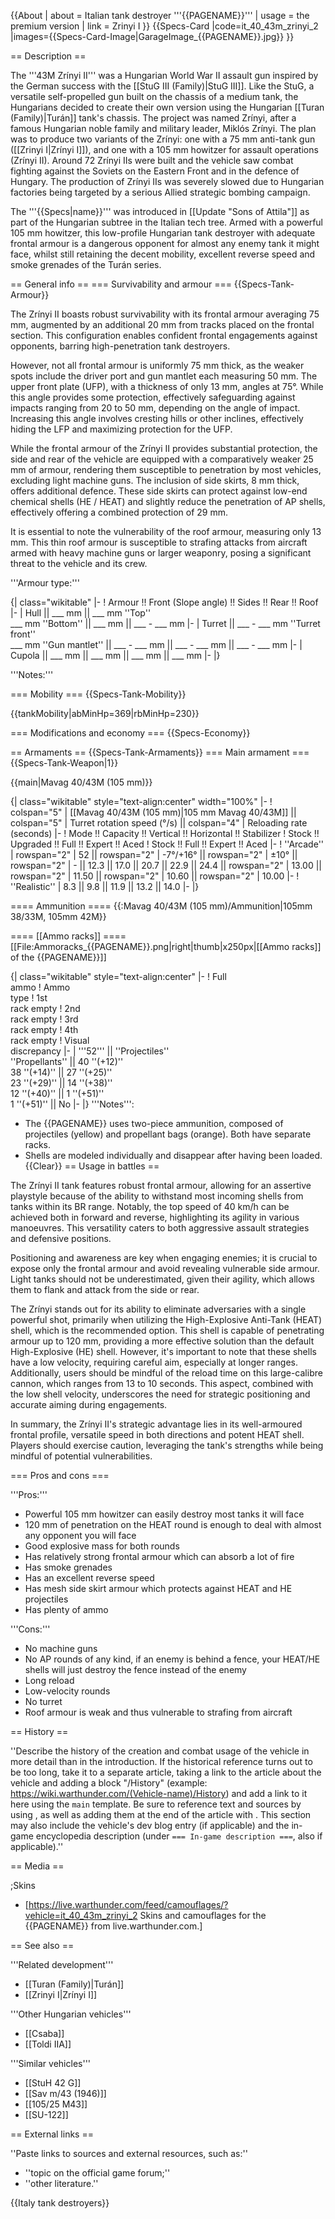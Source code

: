 {{About
| about = Italian tank destroyer '''{{PAGENAME}}'''
| usage = the premium version
| link = Zrinyi I
}}
{{Specs-Card
|code=it_40_43m_zrinyi_2
|images={{Specs-Card-Image|GarageImage_{{PAGENAME}}.jpg}}
}}

== Description ==
<!-- ''In the description, the first part should be about the history of the creation and combat usage of the vehicle, as well as its key features. In the second part, tell the reader about the ground vehicle in the game. Insert a screenshot of the vehicle, so that if the novice player does not remember the vehicle by name, he will immediately understand what kind of vehicle the article is talking about.'' -->
The '''43M Zrínyi II''' was a Hungarian World War II assault gun inspired by the German success with the [[StuG III (Family)|StuG III]]. Like the StuG, a versatile self-propelled gun built on the chassis of a medium tank, the Hungarians decided to create their own version using the Hungarian [[Turan (Family)|Turán]] tank's chassis. The project was named Zrínyi, after a famous Hungarian noble family and military leader, Miklós Zrínyi. The plan was to produce two variants of the Zrínyi: one with a 75 mm anti-tank gun ([[Zrinyi I|Zrínyi I]]), and one with a 105 mm howitzer for assault operations (Zrínyi II). Around 72 Zrínyi IIs were built and the vehicle saw combat fighting against the Soviets on the Eastern Front and in the defence of Hungary. The production of Zrínyi IIs was severely slowed due to Hungarian factories being targeted by a serious Allied strategic bombing campaign.

The '''{{Specs|name}}''' was introduced in [[Update "Sons of Attila"]] as part of the Hungarian subtree in the Italian tech tree. Armed with a powerful 105 mm howitzer, this low-profile Hungarian tank destroyer with adequate frontal armour is a dangerous opponent for almost any enemy tank it might face, whilst still retaining the decent mobility, excellent reverse speed and smoke grenades of the Turán series.

== General info ==
=== Survivability and armour ===
{{Specs-Tank-Armour}}
<!-- ''Describe armour protection. Note the most well protected and key weak areas. Appreciate the layout of modules as well as the number and location of crew members. Is the level of armour protection sufficient, is the placement of modules helpful for survival in combat? If necessary use a visual template to indicate the most secure and weak zones of the armour.'' -->

The Zrínyi II boasts robust survivability with its frontal armour averaging 75 mm, augmented by an additional 20 mm from tracks placed on the frontal section. This configuration enables confident frontal engagements against opponents, barring high-penetration tank destroyers.

However, not all frontal armour is uniformly 75 mm thick, as the weaker spots include the driver port and gun mantlet each measuring 50 mm. The upper front plate (UFP), with a thickness of only 13 mm, angles at 75°. While this angle provides some protection, effectively safeguarding against impacts ranging from 20 to 50 mm, depending on the angle of impact. Increasing this angle involves cresting hills or other inclines, effectively hiding the LFP and maximizing protection for the UFP.

While the frontal armour of the Zrínyi II provides substantial protection, the side and rear of the vehicle are equipped with a comparatively weaker 25 mm of armour, rendering them susceptible to penetration by most vehicles, excluding light machine guns. The inclusion of side skirts, 8 mm thick, offers additional defence. These side skirts can protect against low-end chemical shells (HE / HEAT) and slightly reduce the penetration of AP shells, effectively offering a combined protection of 29 mm.

It is essential to note the vulnerability of the roof armour, measuring only 13 mm. This thin roof armour is susceptible to strafing attacks from aircraft armed with heavy machine guns or larger weaponry, posing a significant threat to the vehicle and its crew.

'''Armour type:''' <!-- The types of armour present on the vehicle and their general locations -->
<!-- Example: * Rolled homogeneous armour (Front, Side, Rear, Hull roof)
* Cast homogeneous armour (Turret, Transmission area) -->

{| class="wikitable"
|-
! Armour !! Front (Slope angle) !! Sides !! Rear !! Roof
|-
| Hull || ___ mm || ___ mm ''Top'' <br> ___ mm ''Bottom'' || ___ mm || ___ - ___ mm
|-
| Turret || ___ - ___ mm ''Turret front'' <br> ___ mm ''Gun mantlet'' || ___ - ___ mm || ___ - ___ mm || ___ - ___ mm
|-
| Cupola || ___ mm || ___ mm || ___ mm || ___ mm
|-
|}

'''Notes:''' <!-- Any additional notes which the user needs to be aware of -->
<!-- Example: * Suspension wheels are 20 mm thick, tracks are 30 mm thick, and torsion bars are 60 mm thick. -->

=== Mobility ===
{{Specs-Tank-Mobility}}
<!-- ''Write about the mobility of the ground vehicle. Estimate the specific power and manoeuvrability, as well as the maximum speed forwards and backwards.'' -->

{{tankMobility|abMinHp=369|rbMinHp=230}}

=== Modifications and economy ===
{{Specs-Economy}}

== Armaments ==
{{Specs-Tank-Armaments}}
=== Main armament ===
{{Specs-Tank-Weapon|1}}
<!-- ''Give the reader information about the characteristics of the main gun. Assess its effectiveness in a battle based on the reloading speed, ballistics and the power of shells. Do not forget about the flexibility of the fire, that is how quickly the cannon can be aimed at the target, open fire on it and aim at another enemy. Add a link to the main article on the gun: <code><nowiki>{{main|Name of the weapon}}</nowiki></code>. Describe in general terms the ammunition available for the main gun. Give advice on how to use them and how to fill the ammunition storage.'' -->
{{main|Mavag 40/43M (105 mm)}}

{| class="wikitable" style="text-align:center" width="100%"
|-
! colspan="5" | [[Mavag 40/43M (105 mm)|105 mm Mavag 40/43M]] || colspan="5" | Turret rotation speed (°/s) || colspan="4" | Reloading rate (seconds)
|-
! Mode !! Capacity !! Vertical !! Horizontal !! Stabilizer
! Stock !! Upgraded !! Full !! Expert !! Aced
! Stock !! Full !! Expert !! Aced
|-
! ''Arcade''
| rowspan="2" | 52 || rowspan="2" | -7°/+16° || rowspan="2" | ±10° || rowspan="2" | - || 12.3 || 17.0 || 20.7 || 22.9 || 24.4 || rowspan="2" | 13.00 || rowspan="2" | 11.50 || rowspan="2" | 10.60 || rowspan="2" | 10.00
|-
! ''Realistic''
| 8.3 || 9.8 || 11.9 || 13.2 || 14.0
|-
|}

==== Ammunition ====
{{:Mavag 40/43M (105 mm)/Ammunition|105mm 38/33M, 105mm 42M}}

==== [[Ammo racks]] ====
[[File:Ammoracks_{{PAGENAME}}.png|right|thumb|x250px|[[Ammo racks]] of the {{PAGENAME}}]]
<!-- '''Last updated: 2.37.0.140''' -->
{| class="wikitable" style="text-align:center"
|-
! Full<br>ammo
! Ammo<br>type
! 1st<br>rack empty
! 2nd<br>rack empty
! 3rd<br>rack empty
! 4th<br>rack empty
! Visual<br>discrepancy
|-
| '''52''' || ''Projectiles''<br>''Propellants'' || 40&nbsp;''(+12)'' <br> 38&nbsp;''(+14)'' || 27&nbsp;''(+25)'' <br> 23&nbsp;''(+29)'' || 14&nbsp;''(+38)'' <br> 12&nbsp;''(+40)'' || 1&nbsp;''(+51)'' <br> 1&nbsp;''(+51)'' || No
|-
|}
'''Notes''':

* The {{PAGENAME}} uses two-piece ammunition, composed of projectiles (yellow) and propellant bags (orange). Both have separate racks.
* Shells are modeled individually and disappear after having been loaded.
{{Clear}}
== Usage in battles ==
<!-- ''Describe the tactics of playing in the vehicle, the features of using vehicles in the team and advice on tactics. Refrain from creating a "guide" - do not impose a single point of view but instead give the reader food for thought. Describe the most dangerous enemies and give recommendations on fighting them. If necessary, note the specifics of the game in different modes (AB, RB, SB).'' -->

The Zrínyi II tank features robust frontal armour, allowing for an assertive playstyle because of the ability to withstand most incoming shells from tanks within its BR range. Notably, the top speed of 40 km/h can be achieved both in forward and reverse, highlighting its agility in various manoeuvres. This versatility caters to both aggressive assault strategies and defensive positions.

Positioning and awareness are key when engaging enemies; it is crucial to expose only the frontal armour and avoid revealing vulnerable side armour. Light tanks should not be underestimated, given their agility, which allows them to flank and attack from the side or rear.

The Zrínyi stands out for its ability to eliminate adversaries with a single powerful shot, primarily when utilizing the High-Explosive Anti-Tank (HEAT) shell, which is the recommended option. This shell is capable of penetrating armour up to 120 mm, providing a more effective solution than the default High-Explosive (HE) shell. However, it's important to note that these shells have a low velocity, requiring careful aim, especially at longer ranges. Additionally, users should be mindful of the reload time on this large-calibre cannon, which ranges from 13 to 10 seconds. This aspect, combined with the low shell velocity, underscores the need for strategic positioning and accurate aiming during engagements.

In summary, the Zrínyi II's strategic advantage lies in its well-armoured frontal profile, versatile speed in both directions and potent HEAT shell. Players should exercise caution, leveraging the tank's strengths while being mindful of potential vulnerabilities.

=== Pros and cons ===
<!-- ''Summarise and briefly evaluate the vehicle in terms of its characteristics and combat effectiveness. Mark its pros and cons in a bulleted list. Try not to use more than 6 points for each of the characteristics. Avoid using categorical definitions such as "bad", "good" and the like - use substitutions with softer forms such as "inadequate" and "effective".'' -->

'''Pros:'''

* Powerful 105 mm howitzer can easily destroy most tanks it will face
* 120 mm of penetration on the HEAT round is enough to deal with almost any opponent you will face
* Good explosive mass for both rounds
* Has relatively strong frontal armour which can absorb a lot of fire
* Has smoke grenades
* Has an excellent reverse speed
* Has mesh side skirt armour which protects against HEAT and HE projectiles
* Has plenty of ammo

'''Cons:'''

* No machine guns
* No AP rounds of any kind, if an enemy is behind a fence, your HEAT/HE shells will just destroy the fence instead of the enemy
* Long reload
* Low-velocity rounds
* No turret
* Roof armour is weak and thus vulnerable to strafing from aircraft

== History ==
<!-- ''Describe the history of the creation and combat usage of the vehicle in more detail than in the introduction. If the historical reference turns out to be too long, take it to a separate article, taking a link to the article about the vehicle and adding a block "/History" (example: <nowiki>https://wiki.warthunder.com/(Vehicle-name)/History</nowiki>) and add a link to it here using the <code>main</code> template. Be sure to reference text and sources by using <code><nowiki><ref></ref></nowiki></code>, as well as adding them at the end of the article with <code><nowiki><references /></nowiki></code>. This section may also include the vehicle's dev blog entry (if applicable) and the in-game encyclopedia description (under <code><nowiki>=== In-game description ===</nowiki></code>, also if applicable).'' -->
''Describe the history of the creation and combat usage of the vehicle in more detail than in the introduction. If the historical reference turns out to be too long, take it to a separate article, taking a link to the article about the vehicle and adding a block "/History" (example: <nowiki>https://wiki.warthunder.com/(Vehicle-name)/History</nowiki>) and add a link to it here using the <code>main</code> template. Be sure to reference text and sources by using <code><nowiki><ref></ref></nowiki></code>, as well as adding them at the end of the article with <code><nowiki><references /></nowiki></code>. This section may also include the vehicle's dev blog entry (if applicable) and the in-game encyclopedia description (under <code><nowiki>=== In-game description ===</nowiki></code>, also if applicable).''

== Media ==
<!-- ''Excellent additions to the article would be video guides, screenshots from the game, and photos.'' -->

;Skins
* [https://live.warthunder.com/feed/camouflages/?vehicle=it_40_43m_zrinyi_2 Skins and camouflages for the {{PAGENAME}} from live.warthunder.com.]

== See also ==
<!-- ''Links to the articles on the War Thunder Wiki that you think will be useful for the reader, for example:''
* ''reference to the series of the vehicles;''
* ''links to approximate analogues of other nations and research trees.'' -->
'''Related development'''

* [[Turan (Family)|Turán]]
* [[Zrinyi I|Zrínyi I]]

'''Other Hungarian vehicles'''

* [[Csaba]]
* [[Toldi IIA]]

'''Similar vehicles'''

* [[StuH 42 G]]
* [[Sav m/43 (1946)]]
* [[105/25 M43]]
* [[SU-122]]

== External links ==
<!-- ''Paste links to sources and external resources, such as:''
* ''topic on the official game forum;''
* ''other literature.'' -->
''Paste links to sources and external resources, such as:''

* ''topic on the official game forum;''
* ''other literature.''

{{Italy tank destroyers}}